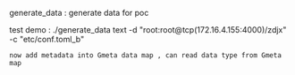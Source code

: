 generate_data :
    generate data for poc

test demo :
    ./generate_data text -d "root:root@tcp(172.16.4.155:4000)/zdjx" -c "etc/conf.toml_b" 

    now add metadata into Gmeta data map , can read data type from Gmeta map 